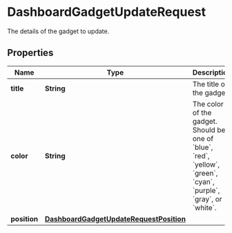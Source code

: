 

# DashboardGadgetUpdateRequest

The details of the gadget to update.

## Properties

| Name | Type | Description | Notes |
|------------ | ------------- | ------------- | -------------|
|**title** | **String** | The title of the gadget. |  [optional] |
|**color** | **String** | The color of the gadget. Should be one of &#x60;blue&#x60;, &#x60;red&#x60;, &#x60;yellow&#x60;, &#x60;green&#x60;, &#x60;cyan&#x60;, &#x60;purple&#x60;, &#x60;gray&#x60;, or &#x60;white&#x60;. |  [optional] |
|**position** | [**DashboardGadgetUpdateRequestPosition**](DashboardGadgetUpdateRequestPosition.md) |  |  [optional] |



